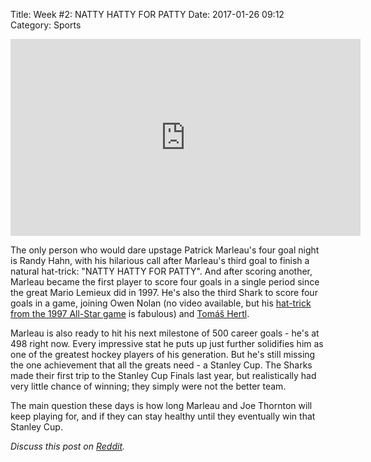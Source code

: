 Title: Week #2: NATTY HATTY FOR PATTY
Date: 2017-01-26 09:12
Category: Sports

<iframe width="560" height="315" src="https://www.youtube.com/embed/LGSyON8HxFY" frameborder="0" allowfullscreen></iframe>

The only person who would dare upstage Patrick Marleau's four goal night is Randy Hahn, with his hilarious call after Marleau's third goal to finish a natural hat-trick: "NATTY HATTY FOR PATTY". And after scoring another, Marleau became the first player to score four goals in a single period since the great Mario Lemieux did in 1997. He's also the third Shark to score four goals in a game, joining Owen Nolan (no video available, but his [hat-trick from the 1997 All-Star game](https://www.youtube.com/watch?v=qlzvqoy99vU) is fabulous) and [Tomáš Hertl](https://www.youtube.com/watch?v=BRtXBt2hyjw).

Marleau is also ready to hit his next milestone of 500 career goals - he's at 498 right now. Every impressive stat he puts up just further solidifies him as one of the greatest hockey players of his generation. But he's still missing the one achievement that all the greats need - a Stanley Cup. The Sharks made their first trip to the Stanley Cup Finals last year, but realistically had very little chance of winning; they simply were not the better team.

The main question these days is how long Marleau and Joe Thornton will keep playing for, and if they can stay healthy until they eventually win that Stanley Cup.

_Discuss this post on [Reddit](https://www.reddit.com/r/bloglegoktmcom/comments/5q9exh/week_2_natty_hatty_for_patty/)._
